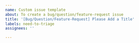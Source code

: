 ```yaml
---
name: Custom issue template
about: To create a bug/question/feature-request issue
title: '[Bug/Question/Feature-Request] Please Add a Title'
labels: need-to-triage
assignees: ''

---
```


